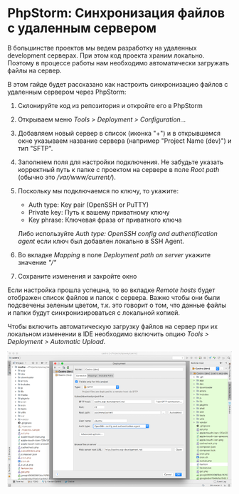 # PhpStorm: Cинхронизация файлов с удаленным сервером

В большинстве проектов мы ведем разработку на удаленных development серверах. При этом код проекта храним локально. Поэтому в процессе работы нам необходимо автоматически загружать файлы на сервер.

В этом гайде будет рассказано как настроить синхронизацию файлов с удаленным сервером через PhpStorm:

1. Склонируйте код из репозитория и откройте его в PhpStorm
2. Открываем меню _Tools > Deployment > Configuration..._
3. Добавляем новый сервер в список (иконка "+") и в открывшемся окне указываем название сервера (например "Project Name (dev)") и тип "SFTP".
4. Заполняем поля для настройки подключения. Не забудьте указать корректный путь к папке с проектом на сервере в поле _Root path_ (обычно это _/var/www/current/_).
5. Поскольку мы подключаемся по ключу, то укажите:
    - Auth type: Key pair (OpenSSH or PuTTY)
    - Private key: Путь к вашему приватному ключу
    - Key phrase: Ключевая фраза от приватного ключа
    
    Либо используйте _Auth type: OpenSSH config and authentification agent_ если ключ был добавлен локально в SSH Agent.
6. Во вкладке _Mapping_ в поле _Deployment path on server_ укажите значение _"/"_
7. Сохраните изменения и закройте окно

Если настройка прошла успешна, то во вкладке _Remote hosts_ будет отображен список файлов и папок с сервера. Важно чтобы они были подсвечены зеленым цветом, т.к. это говорит о том, что данные файлы и папки будут синхронизироваться с локальной копией.

Чтобы включить автоматическую загрузку файлов на сервер при их локальном изменении в IDE необходимо включить опцию _Tools > Deployment > Automatic Upload_.

![PhpStorm Sync: Castro demo](../img/phpstorm_sync_demo.png)
